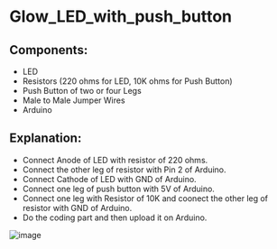 # Glow_LED_with_push_button

## Components:
- LED 
- Resistors (220 ohms for LED, 10K ohms for Push Button)
- Push Button of two or four Legs
- Male to Male Jumper Wires
- Arduino

## Explanation:
- Connect Anode of LED with resistor of 220 ohms.
- Connect the other leg of resistor with Pin 2 of Arduino.
- Connect Cathode of LED with GND of Arduino.
- Connect one leg of push button with 5V of Arduino.
- Connect one leg with Resistor of 10K and coonect the other leg of resistor with GND of Arduino.
- Do the coding part and then upload it on Arduino.

![image](https://user-images.githubusercontent.com/86805669/196050723-6da3e917-cddf-4298-8e78-1a5f5a7010c7.png)

